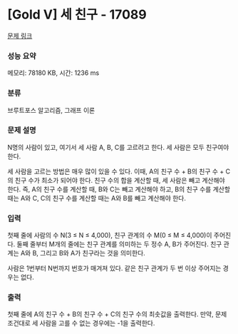 # [Gold V] 세 친구 - 17089 

[문제 링크](https://www.acmicpc.net/problem/17089) 

### 성능 요약

메모리: 78180 KB, 시간: 1236 ms

### 분류

브루트포스 알고리즘, 그래프 이론

### 문제 설명

<p>N명의 사람이 있고, 여기서 세 사람 A, B, C를 고르려고 한다. 세 사람은 모두 친구여야 한다.</p>

<p>세 사람을 고르는 방법은 매우 많이 있을 수 있다. 이때, A의 친구 수 + B의 친구 수 + C의 친구 수가 최소가 되어야 한다. 친구 수의 합을 계산할 때, 세 사람은 빼고 계산해야 한다. 즉, A의 친구 수를 계산할 때, B와 C는 빼고 계산해야 하고, B의 친구 수를 계산할 때는 A와 C, C의 친구 수를 계산할 때는 A와 B를 빼고 계산해야 한다.</p>

### 입력 

 <p>첫째 줄에 사람의 수 N(3 ≤ N ≤ 4,000), 친구 관계의 수 M(0 ≤ M ≤ 4,000)이 주어진다. 둘째 줄부터 M개의 줄에는 친구 관계를 의미하는 두 정수 A, B가 주어진다. 친구 관계는 A와 B, 그리고 B와 A가 친구라는 것을 의미한다.</p>

<p>사람은 1번부터 N번까지 번호가 매겨져 있다. 같은 친구 관계가 두 번 이상 주어지는 경우는 없다.</p>

### 출력 

 <p>첫째 줄에 A의 친구 수 + B의 친구 수 + C의 친구 수의 최솟값을 출력한다. 만약, 문제 조건대로 세 사람을 고를 수 없는 경우에는 -1을 출력한다.</p>

